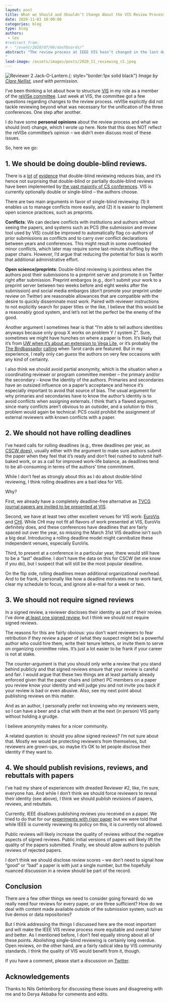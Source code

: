 ```yaml
---
layout: post
title: What we Should and Shouldn’t Change About the VIS Review Process
date: 2020-11-03 10:00:00
categories: blog
type: blog
authors: 
 - lex
#redirect_from:
# - "/event/2020/07/06/dashboards/"
abstract: "The review process at IEEE VIS hasn’t changed in the last decade. Here I lay out some suggestions to make the process more equitable, open, and to possibly raise the quality of reviews. 
"
lead-image: /assets/images/posts/2020_11_reviewing_r2.jpeg
---
```



![Reviewer 2 Jack-O-Lantern.]({{site.base_url}}/assets/images/posts/2020_11_reviewing_r2.jpeg){: style="border:1px solid black"}
*Image by [Clare Nellist](https://twitter.com/claranellist), used with permission.* 

I’ve been thinking a lot about how to structure [VIS](http://ieeevis.org/) in my role as a member of the [reVISe committee](http://ieeevis.org/governance/restructuring). Last week at VIS, the committee got a few questions regarding changes to the review process. reVISe explicitly did not tackle reviewing beyond what was necessary for the unification of the three conferences. One step after another. 

I do have some **personal opinions** about the review process and what we should (not) change, which I wrote up here. Note that this does NOT reflect the reVISe committee’s opinion – we didn’t even discuss most of these issues. 

So, here we go: 

## 1. We should be doing double-blind reviews. 

There is a [lot](https://dl.acm.org/doi/10.1145/3208157) [of](http://www.pl-enthusiast.net/2016/06/27/unblinding-double-blind-reviewing/) [evidence](https://www.pnas.org/content/114/48/12708) that double-blind reviewing reduces bias, and it’s hence not surprising that double-blind or partially double-blind reviews have been implemented by [the vast majority of CS conferences](http://double-blind.org/). VIS is currently optionally double or single-blind – the authors choose. 

There are two main arguments in favor of single-blind reviewing: (1) it enables us to manage conflicts more easily, and (2) it is easier to implement open science practices, such as preprints.

**Conflicts**: We can declare conflicts with institutions and authors without seeing the papers, and systems such as PCS (the submission and review tool used by VIS) could be improved to automatically flag co-authors of prior submissions as conflicts and to carry over conflict declarations between years and conferences. This might result in some overlooked minor conflicts, which later may require some last-minute shuffling by the paper chairs. However, I’d argue that reducing the potential for bias is worth that additional administrative effort. 

**Open science/preprints**: Double-blind reviewing is pointless when the authors post their submissions to a preprint server and promote it on Twitter right after submission. Preprint embargos (e.g., don’t submit your work to a preprint server between two weeks before and eight weeks after the submission) and social media embargos (don’t promote your preprint under review on Twitter) are reasonable allowances that are compatible with the desire to quickly disseminate most work. Paired with reviewer instructions to not explicitly search for paper titles or the like, I believe that this would be a reasonably good system, and let’s not let the perfect be the enemy of the good.

Another argument I sometimes hear is that “I’m able to tell authors identities anyways because only group X works on problem Y / system Z”. Sure, sometimes we might have hunches on where a paper is from. It’s likely that it’s from [UW when it’s about an extension to Vega Lite](https://idl.cs.washington.edu/papers/gemini), or it’s probably the [The Birdbassador](https://research.tableau.com/paper/what-do-we-actually-learn-evaluations-%E2%80%9Cheroic-era%E2%80%9D-visualization) [calling](https://research.tableau.com/paper/divining-insights-visual-analytics-through-cartomancy) when Tarot cards are featured. But in my experience, I really only can *guess* the authors on very few occasions with any kind of certainty. 

I also think we should avoid partial anonymity, which is the situation when a coordinating reviewer or program committee member – the primary and/or the secondary – know the identity of the authors. Primaries and secondaries have an outsized influence on a paper’s acceptance and hence it’s especially important to avoid that source of bias. The usual argument for why primaries and secondaries have to know the author’s identity is to avoid conflicts when assigning externals. I think that’s a flawed argument, since many conflicts aren’t obvious to an outsider, and a solution to this problem would again be technical: PCS could prohibit the assignment of external reviewers with known conflicts with a paper. 

## 2. We should not have rolling deadlines 

I’ve heard calls for rolling deadlines (e.g., three deadlines per year, as [CSCW does](https://cscw.acm.org/2020/papers/)), usually either with the argument to make sure authors submit the paper when they feel that it’s ready and don’t feel rushed to submit half-baked work, or as a call for improved work-life balance, as deadlines tend to be all-consuming in terms of the authors’ time commitment. 

While I don’t feel as strongly about this as I do about double-blind reviewing, I think rolling deadlines are a bad idea for VIS. 

Why? 

First, we already have a completely deadline-free alternative as [TVCG journal papers are invited to be presented at VIS](https://www.computer.org/digital-library/journals/tvcg/tvcg-partners-with-conferences). 

Second, we have at least two other excellent venues for VIS work: [EuroVis](https://www.eurovis.org/) and [CHI](https://chi2021.acm.org/for-authors/presenting/papers/selecting-a-subcommittee#Visualization). While CHI may not fit all flavors of work presented at VIS, EuroVis definitely does, and these conferences have deadlines that are fairly spaced out over the year, so missing the March 31st VIS deadline isn’t such a big deal. Introducing a rolling deadline model might cannibalize these independent venues, especially EuroVis. 

Third, to present at a conference in a particular year, there would still have to be a “last” deadline. I don’t have the data on this for CSCW (let me know if you do), but I suspect that will still be the most popular deadline. 

On the flip side, rolling deadlines mean additional organizational overhead. And to be frank, I personally like how a deadline motivates me to work hard, clear my schedule to focus, and ignore all e-mail for a week or two. 
## 3. We should not require signed reviews

In a signed review, a reviewer discloses their identity as part of their review. I’ve done [at least one signed review](https://f1000research.com/articles/3-143/v2), but I think we should not require signed reviews.

The reasons for this are fairly obvious: you don’t want reviewers to fear retribution if they review a paper of (what they suspect might be) a powerful author who could hire them, write their tenure letters, or invite them to serve on organizing committee roles. It’s just a lot easier to be frank if your career is not at stake. 

The counter-argument is that you should only write a review that you stand behind publicly and that signed reviews ensure that your review is careful and fair. I would argue that these two things are at least partially already enforced given that the paper chairs and (other) PC members on a paper you review know your identity and will judge you and not invite you back if your review is bad or even abusive. Also, see my next point about publishing reviews on this matter.

And as an author, I personally prefer not knowing who my reviewers were, so I can have a beer and a chat with them at the next (in person) VIS party without holding a grudge. 

I believe anonymity makes for a nicer community. 

A related question is: should you allow signed reviews? I’m not sure about that. Mostly we would be protecting reviewers from themselves, but reviewers are grown-ups, so maybe it’s OK to let people disclose their identity if they want to. 

## 4. We should publish revisions, reviews, and rebuttals with papers

I’ve had my share of experiences with dreaded Reviewer #2, like, I’m sure, everyone has. And while I don’t think we should force reviewers to reveal their identity (see above), I think we should publish revisions of papers, reviews, and rebuttals. 

Currently, IEEE disallows publishing reviews you received on a paper. We tried to do that for our [experiments with rigor paper](https://vdl.sci.utah.edu/publications/2020_infovis_insights/) but we were told that while IEEE is currently reviewing its policy on this, it is currently not allowed. 

Public reviews will likely increase the quality of reviews without the negative aspects of signed reviews. Public initial versions of papers will likely lift the quality of the papers submitted. Finally, we should allow authors to publish reviews of rejected papers. 

I don’t think we should disclose review scores – we don’t need to signal how “good” or “bad” a paper is with just a single number, but the hopefully nuanced discussion in a review should be part of the record. 

## Conclusion 

There are a few other things we need to consider going forward: do we really need four reviews for every paper, or are three sufficient? How do we deal with content made available outside of the submission system, such as live demos or data repositories?

But I think addressing the things I discussed here are the most important and will make the IEEE VIS review process more equitable and overall fairer and better. As I mentioned before, I don’t feel equally strong about all of these points. Abolishing single-blind reviewing is certainly long overdue. Open reviews, on the other hand, are a fairly radical idea by VIS community standards. I think the quality of VIS would benefit from it, though.

If you have a comment, please start a discussion on [Twitter](https://twitter.com/alexander_lex). 

## Acknowledgements 

Thanks to Nils Gehlenborg for discussing these issues and disagreeing with me and to Derya Akbaba for comments and edits. 

